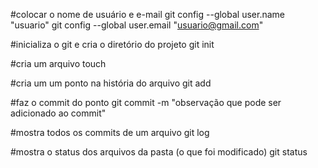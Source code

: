 #colocar o nome de usuário e e-mail
git config --global user.name "usuario"
git config --global user.email "usuario@gmail.com"

#inicializa o git e cria o diretório do projeto
git init <projeto>

#cria um arquivo
touch <arquivo>

#cria um um ponto na história do arquivo
git add <arquivo>

#faz o commit do ponto
git commit -m "observação que pode ser adicionado ao commit"

#mostra todos os commits de um arquivo
git log <arquivo>

#mostra o status dos arquivos da pasta (o que foi modificado)
git status

